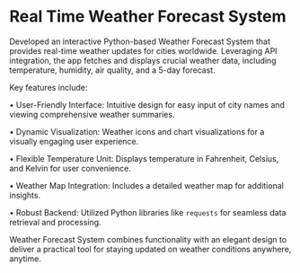 # Real Time Weather Forecast System































Developed an interactive Python-based Weather Forecast System that provides real-time weather updates for cities worldwide. Leveraging API integration, the app fetches and displays crucial weather data, including temperature, humidity, air quality, and a 5-day forecast.















































Key features include:















• User-Friendly Interface: Intuitive design for easy input of city names and viewing comprehensive weather summaries.















• Dynamic Visualization: Weather icons and chart visualizations for a visually engaging user experience.















• Flexible Temperature Unit: Displays temperature in Fahrenheit, Celsius, and Kelvin for user convenience.















• Weather Map Integration: Includes a detailed weather map for additional insights.















• Robust Backend: Utilized Python libraries like `requests` for seamless data retrieval and processing.































Weather Forecast System combines functionality with an elegant design to deliver a practical tool for staying updated on weather conditions anywhere, anytime.

